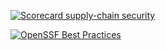 
[![Scorecard supply-chain security](https://github.com/ambjones/Fixed_Deadline/actions/workflows/scorecard.yml/badge.svg)](https://github.com/ambjones/Fixed_Deadline/actions/workflows/scorecard.yml)

[![OpenSSF Best Practices](https://www.bestpractices.dev/projects/8482/badge)](https://www.bestpractices.dev/projects/8482)

